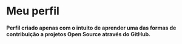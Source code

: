 # Meu perfil

 **Perfil criado apenas com o intuito de aprender uma das formas de contribuição a projetos Open Source através do GitHub.**